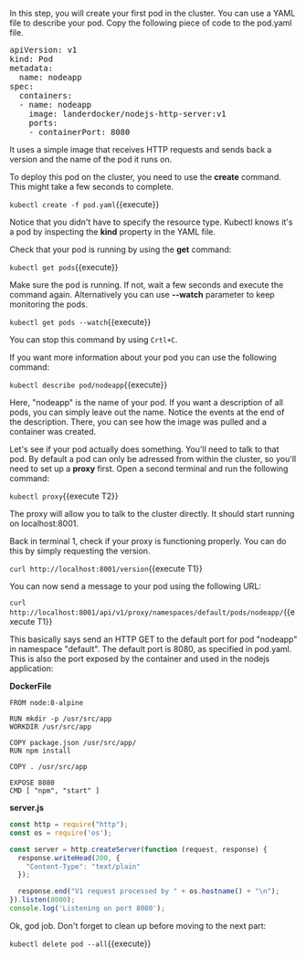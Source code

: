 In this step, you will create your first pod in the cluster. You can use a YAML file to describe your pod.
Copy the following piece of code to the pod.yaml file.

<pre class="file"
  data-filename="./pod.yaml"
  data-target="replace">
apiVersion: v1
kind: Pod
metadata:
  name: nodeapp
spec:
  containers:
  - name: nodeapp
    image: landerdocker/nodejs-http-server:v1
    ports:
    - containerPort: 8080
</pre>

It uses a simple image that receives HTTP requests and sends back a version and the name of the pod it runs on.

To deploy this pod on the cluster, you need to use the **create** command. This might take a few seconds to complete.

`kubectl create -f pod.yaml`{{execute}}

Notice that you didn't have to specify the resource type. Kubectl knows it's a pod by inspecting the **kind** property in the YAML file.

Check that your pod is running by using the **get** command:

`kubectl get pods`{{execute}}

Make sure the pod is running. If not, wait a few seconds and execute the command again. Alternatively you can use **--watch** parameter to keep monitoring the pods.

`kubectl get pods --watch`{{execute}}

You can stop this command by using `Crtl+C`.

If you want more information about your pod you can use the following command:

`kubectl describe pod/nodeapp`{{execute}}

Here, "nodeapp" is the name of your pod. If you want a description of all pods, you can simply leave out the name. Notice the events at the end of the description. There, you can see how the image was pulled and a container was created.

Let's see if your pod actually does something. You'll need to talk to that pod. By default a pod can only be adressed from within the cluster, so you'll need to set up a **proxy** first.
Open a second terminal and run the following command:

`kubectl proxy`{{execute T2}}

The proxy will allow you to talk to the cluster directly. It should start running on localhost:8001.

Back in terminal 1, check if your proxy is functioning properly. You can do this by simply requesting the version.

`curl http://localhost:8001/version`{{execute T1}}

You can now send a message to your pod using the following URL:

`curl http://localhost:8001/api/v1/proxy/namespaces/default/pods/nodeapp/`{{execute T1}}

This basically says send an HTTP GET to the default port for pod "nodeapp" in namespace "default". The default port is 8080, as specified in pod.yaml. This is also the port exposed by the container and used in the nodejs application:

**DockerFile**
```docker
FROM node:8-alpine

RUN mkdir -p /usr/src/app
WORKDIR /usr/src/app

COPY package.json /usr/src/app/
RUN npm install

COPY . /usr/src/app

EXPOSE 8080
CMD [ "npm", "start" ]
```

**server.js**
```javascript
const http = require("http");
const os = require('os');

const server = http.createServer(function (request, response) {
  response.writeHead(200, {
    "Content-Type": "text/plain"
  });

  response.end("V1 request processed by " + os.hostname() + "\n");
}).listen(8080);
console.log('Listening on port 8080');
```

Ok, god job. Don't forget to clean up before moving to the next part:

`kubectl delete pod --all`{{execute}}
